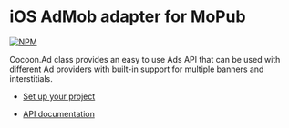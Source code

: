 iOS AdMob adapter for MoPub
=============================

[![NPM](https://nodei.co/npm/cocoon-plugin-ads-ios-mopub-admob.png)](https://nodei.co/npm/cocoon-plugin-ads-ios-mopub-admob/)

Cocoon.Ad class provides an easy to use Ads API that can be used with different Ad providers with built-in support for multiple banners and interstitials.

* [Set up your project](https://github.com/ludei/atomic-plugins-ads#javascript-api)

* [API documentation](http://ludei.github.io/cocoon-common/dist/doc/js/Cocoon.Ad.html) 
